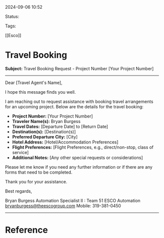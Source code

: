 
2024-09-06 10:52

Status:

Tags:

[[Esco]]

# Travel Booking

**Subject:** Travel Booking Request - Project Number [Your Project Number]

---

Dear [Travel Agent's Name],

I hope this message finds you well.

I am reaching out to request assistance with booking travel arrangements for an upcoming project. Below are the details for the travel booking:

- **Project Number:** [Your Project Number]
- **Traveler Name(s):** Bryan Burgess
- **Travel Dates:** [Departure Date] to [Return Date]
- **Destination(s):** [Destination(s)]
- **Preferred Departure City:** [City]
- **Hotel Address:** [Hotel/Accommodation Preferences]
- **Flight Preferences:** [Flight Preferences, e.g., direct/non-stop, class of service]
- **Additional Notes:** [Any other special requests or considerations]

Please let me know if you need any further information or if there are any forms that need to be completed.

Thank you for your assistance.

Best regards,

Bryan Burgess
Automation Specialist II : Team 51
ESCO Automation
bryanburgess@theescogroup.com
Mobile: 319-381-0450


---

# Reference
